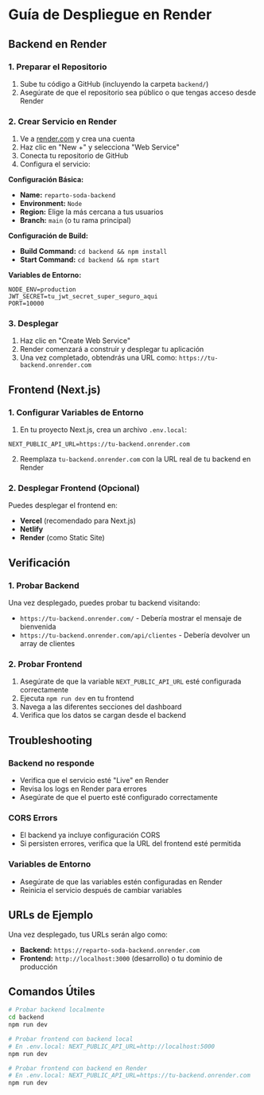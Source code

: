 # Guía de Despliegue en Render

## Backend en Render

### 1. Preparar el Repositorio

1. Sube tu código a GitHub (incluyendo la carpeta `backend/`)
2. Asegúrate de que el repositorio sea público o que tengas acceso desde Render

### 2. Crear Servicio en Render

1. Ve a [render.com](https://render.com) y crea una cuenta
2. Haz clic en "New +" y selecciona "Web Service"
3. Conecta tu repositorio de GitHub
4. Configura el servicio:

**Configuración Básica:**
- **Name:** `reparto-soda-backend`
- **Environment:** `Node`
- **Region:** Elige la más cercana a tus usuarios
- **Branch:** `main` (o tu rama principal)

**Configuración de Build:**
- **Build Command:** `cd backend && npm install`
- **Start Command:** `cd backend && npm start`

**Variables de Entorno:**
```
NODE_ENV=production
JWT_SECRET=tu_jwt_secret_super_seguro_aqui
PORT=10000
```

### 3. Desplegar

1. Haz clic en "Create Web Service"
2. Render comenzará a construir y desplegar tu aplicación
3. Una vez completado, obtendrás una URL como: `https://tu-backend.onrender.com`

## Frontend (Next.js)

### 1. Configurar Variables de Entorno

1. En tu proyecto Next.js, crea un archivo `.env.local`:
```
NEXT_PUBLIC_API_URL=https://tu-backend.onrender.com
```

2. Reemplaza `tu-backend.onrender.com` con la URL real de tu backend en Render

### 2. Desplegar Frontend (Opcional)

Puedes desplegar el frontend en:
- **Vercel** (recomendado para Next.js)
- **Netlify**
- **Render** (como Static Site)

## Verificación

### 1. Probar Backend

Una vez desplegado, puedes probar tu backend visitando:
- `https://tu-backend.onrender.com/` - Debería mostrar el mensaje de bienvenida
- `https://tu-backend.onrender.com/api/clientes` - Debería devolver un array de clientes

### 2. Probar Frontend

1. Asegúrate de que la variable `NEXT_PUBLIC_API_URL` esté configurada correctamente
2. Ejecuta `npm run dev` en tu frontend
3. Navega a las diferentes secciones del dashboard
4. Verifica que los datos se cargan desde el backend

## Troubleshooting

### Backend no responde
- Verifica que el servicio esté "Live" en Render
- Revisa los logs en Render para errores
- Asegúrate de que el puerto esté configurado correctamente

### CORS Errors
- El backend ya incluye configuración CORS
- Si persisten errores, verifica que la URL del frontend esté permitida

### Variables de Entorno
- Asegúrate de que las variables estén configuradas en Render
- Reinicia el servicio después de cambiar variables

## URLs de Ejemplo

Una vez desplegado, tus URLs serán algo como:
- **Backend:** `https://reparto-soda-backend.onrender.com`
- **Frontend:** `http://localhost:3000` (desarrollo) o tu dominio de producción

## Comandos Útiles

```bash
# Probar backend localmente
cd backend
npm run dev

# Probar frontend con backend local
# En .env.local: NEXT_PUBLIC_API_URL=http://localhost:5000
npm run dev

# Probar frontend con backend en Render
# En .env.local: NEXT_PUBLIC_API_URL=https://tu-backend.onrender.com
npm run dev
``` 